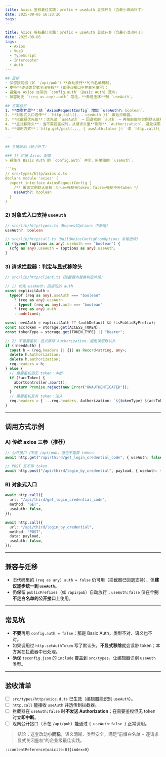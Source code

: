 ```yaml
---
title: Axios 鉴权最佳实践：prefix + useAuth 显式开关（含最小改动补丁）
date: 2025-09-06 16:20:26
tags:
---
```


````yaml
title: Axios 鉴权最佳实践：prefix + useAuth 显式开关（含最小改动补丁）
date: 2025-09-06
tags:
  - Axios
  - Vue3
  - TypeScript
  - Interceptor
  - Auth
---

## 目标
- 保留按前缀（如 `/api/pub`）**自动放行**的白名单机制；
- 支持**逐请求显式关闭鉴权**（即便该接口不在白名单里）；
- 避免与 Axios 自带的 `config.auth`（Basic Auth）混淆；
- 兼容历史 `(req as any).auth` 写法，**渐进迁移**到 `useAuth`。

## 方案总览
1. **类型扩展**：给 `AxiosRequestConfig` 增加 `useAuth?: boolean`。
2. **对象式入口透传**：`http.call({... useAuth })` 直达拦截器。
3. **拦截器优先级**：优先读 `useAuth` → 回退老的 `auth` → 再按前缀与实例默认值判定。
4. **显式移除头**：当不需要鉴权时，从请求头里**删除** `Authorization`，避免误带默认 token。
5. **调用方式**：`http.get/post(..., { useAuth:false })` 或 `http.call({ useAuth:false })`。

---

## 关键改动（最小补丁）

### 1) 扩展 Axios 配置
> 避免与 Basic Auth 的 `config.auth` 冲突，用单独的 `useAuth`。

```ts
// src/types/http/axios.d.ts
declare module 'axios' {
  export interface AxiosRequestConfig {
    /** 覆盖实例默认鉴权：true=强制带token；false=强制不带token */
    useAuth?: boolean
  }
}
````

### 2) 对象式入口支持 `useAuth`

```ts
// src/lib/http/types.ts（RequestOptions 中新增）
useAuth?: boolean
```

```ts
// src/lib/http/call.ts（buildAxiosConfigFromOptions 末尾透传）
if (typeof (options as any).useAuth === "boolean") {
  (cfg as any).useAuth = (options as any).useAuth;
}
```

### 3) 请求拦截器：判定与显式移除头

```ts
// src/lib/http/client.ts（拦截器内替换判定片段）

// 1) 优先 useAuth，回退旧的 auth
const explicitAuth =
  typeof (req as any).useAuth === "boolean"
    ? (req as any).useAuth
    : typeof (req as any).auth === "boolean"
    ? (req as any).auth
    : undefined;

const needAuth = explicitAuth ?? (authDefault && !isPublicByPrefix);
const accToken = storage.get(ACCESS_TOKEN);
const tokenType = storage.get(TOKEN_TYPE) || "Bearer";

// 2) 不需要鉴权：显式移除 Authorization，避免误带默认头
if (!needAuth) {
  const h = (req.headers || {}) as Record<string, any>;
  delete h.Authorization;
  delete h.authorization;
  req.headers = h;
} else {
  // 需要鉴权但无 token：中断
  if (!accToken) {
    abortController.abort();
    return Promise.reject(new Error("UNAUTHENTICATED"));
  }
  // 需要鉴权且有 token：注入
  req.headers = { ...req.headers, Authorization: `${tokenType} ${accToken}` };
}
```

---

## 调用方式示例

### A) 传统 axios 三参（推荐）

```ts
// 公开接口（不走 /api/pub，但也不需要 token）
await http.get("/api/third/get_login_credential_code", { useAuth: false });

// POST 且不带 token
await http.post("/api/third/login_by_credential", payload, { useAuth: false });
```

### B) 对象式入口

```ts
await http.call({
  url: "/api/third/get_login_credential_code",
  method: "GET",
  useAuth: false,
});

await http.call({
  url: "/api/third/login_by_credential",
  method: "POST",
  data: payload,
  useAuth: false,
});
```

---

## 兼容与迁移

- 旧代码里的 `(req as any).auth = false` 仍可用（拦截器已回退支持），但**建议逐步统一到 `useAuth`**。
- 仍保留 `publicPrefixes`（如 `/api/pub`）自动放行；`useAuth:false` 仅在**个别不走白名单的公开接口**上使用。

---

## 常见坑

- **不要**再用 `config.auth = false`：那是 Basic Auth，类型不对、语义也不对。
- 如果调用过 `http.setAuthToken` 写了默认头，**不显式移除**就会误带 token；本方案在拦截器中已处理。
- 确保 `tsconfig.json` 的 `include` 覆盖到 `src/types`，让编辑器识别 `useAuth` 类型。

---

## 验收清单

- [ ] `src/types/http/axios.d.ts` 已生效（编辑器能识别 `useAuth`）。
- [ ] `http.call` 能接收 `useAuth` 并透传到拦截器。
- [ ] 拦截器在 `useAuth:false` 时**不发送 Authorization**；在需要鉴权但无 token 时**立即中断**。
- [ ] 现网公开接口（不在 `/api/pub`）能通过 `{ useAuth:false }` 正常调用。

> 结论：这套改动**小而稳**，语义清晰、类型安全，满足“前缀白名单 + 逐请求显式关闭鉴权”的企业级最佳实践。

```
::contentReference[oaicite:0]{index=0}
```
